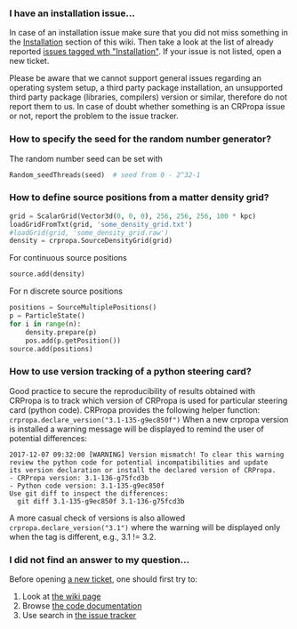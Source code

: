 ### I have an installation issue...

In case of an installation issue make sure that you did not miss something in the [Installation](https://github.com/CRPropa/CRPropa3/wiki/Installation) section of this wiki. Then take a look at the list of already reported [issues tagged wth "Installation"](https://github.com/CRPropa/CRPropa3/issues?utf8=%E2%9C%93&q=is%3Aissue+label%3Ainstallation+). If your issue is not listed, open a new ticket.

Please be aware that we cannot support general issues regarding an operating system setup, a third party package installation, an unsupported third party package (libraries, compilers) version or similar, therefore do not report them to us. In case of doubt whether something is an CRPropa issue or not, report the problem to the issue tracker.

### How to specify the seed for the random number generator?
The random number seed can be set with
```python
Random_seedThreads(seed)  # seed from 0 - 2^32-1
```


### How to define source positions from a matter density grid?

```python
grid = ScalarGrid(Vector3d(0, 0, 0), 256, 256, 256, 100 * kpc)
loadGridFromTxt(grid, 'some_density_grid.txt')
#loadGrid(grid, 'some_density_grid.raw')
density = crpropa.SourceDensityGrid(grid)
```

For continuous source positions
```python
source.add(density)
```

For n discrete source positions
```python
positions = SourceMultiplePositions()
p = ParticleState()
for i in range(n):
    density.prepare(p)
    pos.add(p.getPosition())
source.add(positions)
```

### How to use version tracking of a python steering card?

Good practice to secure the reproducibility of results obtained with CRPropa is to track which version of CRPropa is used for particular steering card (python code). CRPropa provides the following helper function:
``crpropa.declare_version("3.1-135-g9ec850f")``
When a new crpropa version is installed a warning message will be displayed to remind the user of potential differences:
```
2017-12-07 09:32:00 [WARNING] Version mismatch! To clear this warning
review the python code for potential incompatibilities and update
its version declaration or install the declared version of CRPropa.
- CRPropa version: 3.1-136-g75fcd3b
- Python code version: 3.1-135-g9ec850f
Use git diff to inspect the differences:
  git diff 3.1-135-g9ec850f 3.1-136-g75fcd3b
```

A more casual check of versions is also allowed ``crpropa.declare_version("3.1")`` where the warning will be displayed only when the tag is different, e.g., 3.1 != 3.2.

### I did not find an answer to my question...

Before opening [a new ticket](https://github.com/CRPropa/CRPropa3/issues/new), one should first try to:
1. Look at [the wiki page](https://github.com/CRPropa/CRPropa3/wiki)
2. Browse [the code documentation](http://crpropa.github.io/CRPropa3/index.html)
3. Use search in [the issue tracker](https://github.com/CRPropa/CRPropa3/issues?utf8=%E2%9C%93&q=is%3Aissue)